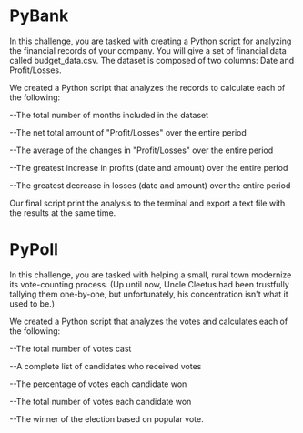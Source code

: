 #  PyBank
In this challenge, you are tasked with creating a Python script for analyzing the financial records of your company. You will give a set of financial data called budget_data.csv. The dataset is composed of two columns: Date and Profit/Losses. 

We created a Python script that analyzes the records to calculate each of the following:

--The total number of months included in the dataset


--The net total amount of "Profit/Losses" over the entire period


--The average of the changes in "Profit/Losses" over the entire period


--The greatest increase in profits (date and amount) over the entire period


--The greatest decrease in losses (date and amount) over the entire period

Our final script print the analysis to the terminal and export a text file with the results at the same time.

#  PyPoll
In this challenge, you are tasked with helping a small, rural town modernize its vote-counting process. (Up until now, Uncle Cleetus had been trustfully tallying them one-by-one, but unfortunately, his concentration isn't what it used to be.)


We created a Python script that analyzes the votes and calculates each of the following:


--The total number of votes cast


--A complete list of candidates who received votes


--The percentage of votes each candidate won


--The total number of votes each candidate won


--The winner of the election based on popular vote.
